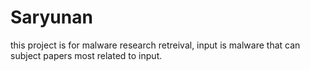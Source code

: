 # Saryunan
this project is for malware research retreival, input is malware that can subject papers most related to input.
